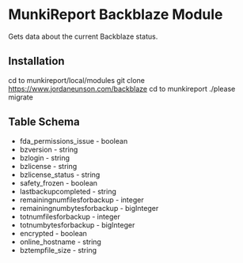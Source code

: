 MunkiReport Backblaze Module
===================

Gets data about the current Backblaze status.

Installation
----
cd to munkireport/local/modules
git clone https://www.jordaneunson.com/backblaze
cd to munkireport 
./please migrate

Table Schema
----
* fda_permissions_issue - boolean
* bzversion - string 
* bzlogin - string
* bzlicense - string
* bzlicense_status - string
* safety_frozen - boolean
* lastbackupcompleted - string
* remainingnumfilesforbackup - integer
* remainingnumbytesforbackup - bigInteger 
* totnumfilesforbackup - integer 
* totnumbytesforbackup - bigInteger
* encrypted - boolean
* online_hostname - string
* bztempfile_size - string
